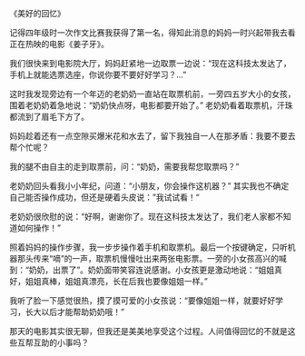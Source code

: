 《美好的回忆》

记得四年级时一次作文比赛我获得了第一名，得知此消息的妈妈一时兴起带我去看正在热映的电影《姜子牙》。

我们很快来到电影院大厅，妈妈赶紧地一边取票一边说：“现在这科技太发达了，手机上就能选票选座，你说你要不要好好学习？...”

这时我发现旁边有一个年迈的老奶奶一直站在取票机前，一旁四五岁大小的女孩，围着老奶奶着急地说：“奶奶快点呀，电影都要开始了。” 老奶奶看着取票机，汗珠都流到了眉毛下方了。

妈妈趁着还有一点空隙买爆米花和水去了，留下我独自一人在那矛盾：我要不要去帮个忙呢？

我的腿不由自主的走到取票前，问：“奶奶，需要我帮您取票吗？”

老奶奶回头看我小小年纪，问道：“小朋友，你会操作这机器？” 其实我也不确定自己能否操作成功，但还是硬着头皮说：”我试试看！“

老奶奶很欣慰的说：“好啊，谢谢你了。现在这科技太发达了，我们老人家都不知道如何操作！”

照着妈妈的操作步骤，我一步步操作着手机和取票机。最后一个按键确定，只听机器那头传来“嘀”的一声，取票机慢慢吐出来两张电影票。一旁的小女孩高兴的喊到：“奶奶，出票了”。奶奶面带笑容连说感谢。小女孩更是激动地说：“姐姐真好，姐姐真棒，姐姐真漂亮，长在后我也要像姐姐一样。”

我听了脸一下感觉很热，摸了摸可爱的小女孩说：“要像姐姐一样，就要好好学习，长大以后才能帮助奶奶哦！”

那天的电影其实很无聊，但我还是美美地享受这个过程。人间值得回忆的不就是这些互帮互助的小事吗？